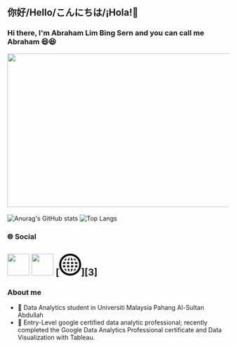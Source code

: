 ## 你好/Hello/こんにちは/¡Hola!👋

### Hi there, I'm Abraham Lim Bing Sern and you can call me Abraham 😆😆
<img src="https://github.com/AbrahamLimBingSern/AbrahamLimBingSern/assets/139485622/223190be-141a-4057-aa99-c42a49e3cbf2" width="850" height="350">

![Anurag's GitHub stats](https://github-readme-stats.vercel.app/api?username=AbrahamLimBingSern&show_icons=true&theme=radical) ![Top Langs](https://github-readme-stats.vercel.app/api/top-langs/?username=AbrahamLimBingSern&layout=compact)

### 🌐 Social

[<img src="https://github.com/AbrahamLimBingSern/AbrahamLimBingSern/assets/139485622/a42ce2c5-9865-4675-a72e-3587ab9395a5" width="50" height="50">][1]
[<img src="https://github.com/AbrahamLimBingSern/AbrahamLimBingSern/assets/139485622/d1d5df27-bc4d-4a2a-b566-7eb2609b4a83" width="50" height="50">][2]
[<img src="https://github.com/AbrahamLimBingSern/AbrahamLimBingSern/blob/main/web-www-world-grid.png" width="50" height="50">][3]
-

### About me
- 🌱 Data Analytics student in Universiti Malaysia Pahang Al-Sultan Abdullah
- 🔭 Entry-Level google certified data analytic professional; recently completed the Google Data Analytics Professional certificate and Data Visualization with Tableau.

[1]: https://www.linkedin.com/in/abrahamlim
[2]: https://public.tableau.com/app/profile/abraham.lim

<!--
**AbrahamLimBingSern/AbrahamLimBingSern** is a ✨ _special_ ✨ repository because its `README.md` (this file) appears on your GitHub profile.
![<Badge Name>](https://img.shields.io/badge/<Badge Text>-<Background Color>?style=for-the-badge&logo=<Icon Name>&logoColor=<Logo Color>)
Here are some ideas to get you started:

- 🔭 I’m currently working on ...
- 🌱 I’m currently learning ...
- 👯 I’m looking to collaborate on ...
- 🤔 I’m looking for help with ...
- 💬 Ask me about ...
- 📫 How to reach me: ...
- 😄 Pronouns: ...
- ⚡ Fun fact: ...
-->
